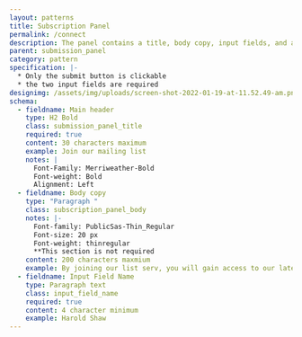 ```yaml
---
layout: patterns
title: Subscription Panel
permalink: /connect
description: The panel contains a title, body copy, input fields, and a submission button
parent: submission_panel
category: pattern
specification: |-
  * Only the submit button is clickable 
  * the two input fields are required
designimg: /assets/img/uploads/screen-shot-2022-01-19-at-11.52.49-am.png
schema:
  - fieldname: Main header
    type: H2 Bold
    class: submission_panel_title
    required: true
    content: 30 characters maximum
    example: Join our mailing list
    notes: |
      Font-Family: Merriweather-Bold
      Font-weight: Bold 
      Alignment: Left 
  - fieldname: Body copy
    type: "Paragraph "
    class: subscription_panel_body
    notes: |-
      Font-family: PublicSas-Thin_Regular 
      Font-size: 20 px 
      Font-weight: thinregular 
      **This section is not required
    content: 200 characters maxmium
    example: By joining our list serv, you will gain access to our latest...
  - fieldname: Input Field Name
    type: Paragraph text
    class: input_field_name
    required: true
    content: 4 character minimum
    example: Harold Shaw
---
```

